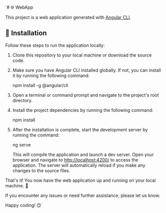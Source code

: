 `# 🌐 WebApp

This project is a web application generated with [Angular CLI](https://github.com/angular/angular-cli).

## 🚀 Installation

Follow these steps to run the application locally:

1. Clone this repository to your local machine or download the source code.

2. Make sure you have Angular CLI installed globally. If not, you can install it by running the following command:

   npm install -g @angular/cli

3. Open a terminal or command prompt and navigate to the project's root directory.

4. Install the project dependencies by running the following command:

   npm install

5. After the installation is complete, start the development server by running the command:

   ng serve

   This will compile the application and launch a dev server. Open your browser and navigate to [http://localhost:4200/](http://localhost:4200/) to access the application. The server will automatically reload if you make any changes to the source files.

That's it! You now have the web application up and running on your local machine. 🎉

If you encounter any issues or need further assistance, please let us know.

Happy coding! 😊`

